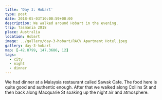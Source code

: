 ```yaml
---
title: 'Day 3: Hobart'
type: post
date: 2018-05-03T10:00:59+00:00
description: We walked around Hobart in the evening.
trip: Tasmania 2018
place: Australia
location: Hobart
image: ../gallery/day-3-hobart/RACV Apartment Hotel.jpeg
gallery: day-3-hobart
map: [-42.8799, 147.3686, 12]
tags:
  - city
  - night
  - dinner
---
```


We had dinner at a Malaysia restaurant called Sawak Cafe. The food here is quite good and authentic enough. After that we walked along Collins St and then back along Macquarie St soaking up the night air and atmosphere.
